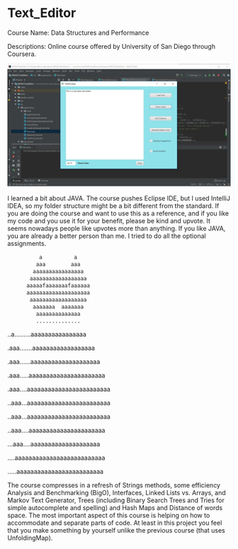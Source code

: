 # Text_Editor


Course Name: Data Structures and Performance

Descriptions: Online course offered by University of San Diego through Coursera.

![Text Editor](TextEditor_pic.jpg)

I learned a bit about JAVA. The course pushes Eclipse IDE, but I used IntelliJ IDEA, so my folder structure might be a bit different from the standard.
If you are doing the course and want to use this as a reference, and if you like my code and you use it for your benefit, please be kind and upvote. It seems nowadays people like upvotes more than anything. If you like JAVA, you are already a better person than me. I tried to do all the optional assignments.

              a          a
             aaa        aaa
            aaaaaaaaaaaaaaaa
           aaaaaaaaaaaaaaaaaa
          aaaaafaaaaaaafaaaaaa
          aaaaaaaaaaaaaaaaaaaa
           aaaaaaaaaaaaaaaaaa
            aaaaaaa  aaaaaaa
             aaaaaaaaaaaaaa
             ..............
             
..a.........aaaaaaaaaaaaaaaa

.aaa.......aaaaaaaaaaaaaaaaaa

.aaa......aaaaaaaaaaaaaaaaaaaa

.aaa.....aaaaaaaaaaaaaaaaaaaaaa

.aaa....aaaaaaaaaaaaaaaaaaaaaaaa


..aaa...aaaaaaaaaaaaaaaaaaaaaaaa

..aaa...aaaaaaaaaaaaaaaaaaaaaaaa

..aaa....aaaaaaaaaaaaaaaaaaaaaa

...aaa....aaaaaaaaaaaaaaaaaaaa

....aaaaaaaaaaaaaaaaaaaaaaaaaa

.....aaaaaaaaaaaaaaaaaaaaaaaaa
     
The course compresses in a refresh of Strings methods, some efficiency Analysis and Benchmarking (BigO), Interfaces, Linked Lists vs. Arrays, and Markov Text Generator, Trees (including Binary Search Trees and Tries for simple autocomplete and spelling) and Hash Maps and Distance of words space.
The most important aspect of this course is helping on how to accommodate and separate parts of code. At least in this project you feel that you make something by yourself unlike the previous course (that uses UnfoldingMap).
